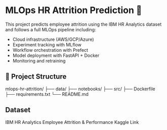 # MLOps HR Attrition Prediction 🚀

This project predicts employee attrition using the IBM HR Analytics dataset and follows a full MLOps pipeline including:

- Cloud infrastructure (AWS/GCP/Azure)
- Experiment tracking with MLflow
- Workflow orchestration with Prefect
- Model deployment with FastAPI + Docker
- Monitoring and retraining

## 📁 Project Structure

mlops-hr-attrition/ ├── data/ ├── notebooks/ ├── src/ ├── Dockerfile ├── requirements.txt └── README.md

## Dataset
IBM HR Analytics Employee Attrition & Performance Kaggle Link
